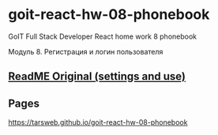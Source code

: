 # goit-react-hw-08-phonebook
GoIT Full Stack Developer React home work 8 phonebook

Модуль 8. Регистрация и логин пользователя
## [ReadME Original (settings and use)](README_original.md)

## Pages 
https://tarsweb.github.io/goit-react-hw-08-phonebook